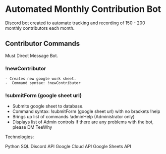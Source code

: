 # Automated Monthly Contribution Bot

Discord bot created to automate tracking and recording of 150 - 200 monthly contributors each month. 

## Contributor Commands
Must Direct Message Bot. 

### !newContributor
    - Creates new google work sheet.
    -  Command syntax: !newContributor
### !submitForm (google sheet url)
- Submits google sheet to database.
- Command syntax: !submitForm (google sheet url) with no brackets
!help
- Brings up list of commands
!adminHelp (Administrator only)
- Displays list of Admin controls
If there are any problems with the bot, please DM TeeWhy


Technologies:

Python
SQL
Discord API
Google Cloud API
Google Sheets API
